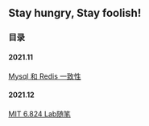 ## Stay hungry, Stay foolish!



### 目录

#### 2021.11

[Mysql 和 Redis 一致性](https://zombee0.github.io/202111/Mysql.md)

#### 2021.12

[MIT 6.824 Lab随笔]()
